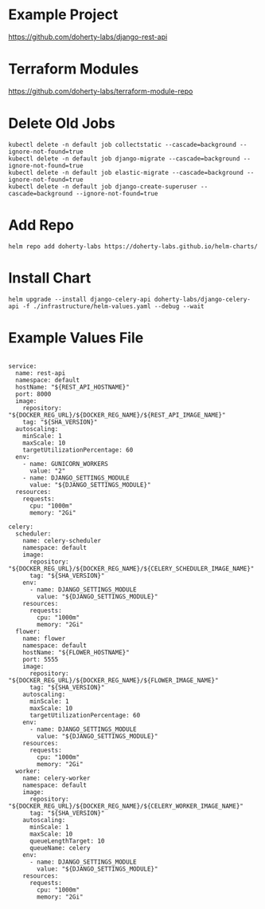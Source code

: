 # Example Project

https://github.com/doherty-labs/django-rest-api

# Terraform Modules

https://github.com/doherty-labs/terraform-module-repo

# Delete Old Jobs 

```
kubectl delete -n default job collectstatic --cascade=background --ignore-not-found=true
kubectl delete -n default job django-migrate --cascade=background --ignore-not-found=true
kubectl delete -n default job elastic-migrate --cascade=background --ignore-not-found=true
kubectl delete -n default job django-create-superuser --cascade=background --ignore-not-found=true
```


# Add Repo

`helm repo add doherty-labs https://doherty-labs.github.io/helm-charts/`

# Install Chart
`helm upgrade --install django-celery-api doherty-labs/django-celery-api -f ./infrastructure/helm-values.yaml --debug --wait`


# Example Values File

```

service:
  name: rest-api
  namespace: default
  hostName: "${REST_API_HOSTNAME}"
  port: 8000
  image:
    repository: "${DOCKER_REG_URL}/${DOCKER_REG_NAME}/${REST_API_IMAGE_NAME}"
    tag: "${SHA_VERSION}"
  autoscaling:
    minScale: 1
    maxScale: 10
    targetUtilizationPercentage: 60
  env:
    - name: GUNICORN_WORKERS
      value: "2"
    - name: DJANGO_SETTINGS_MODULE
      value: "${DJANGO_SETTINGS_MODULE}"
  resources:
    requests:
      cpu: "1000m"
      memory: "2Gi"

celery:
  scheduler:
    name: celery-scheduler
    namespace: default
    image:
      repository: "${DOCKER_REG_URL}/${DOCKER_REG_NAME}/${CELERY_SCHEDULER_IMAGE_NAME}"
      tag: "${SHA_VERSION}"
    env:
      - name: DJANGO_SETTINGS_MODULE
        value: "${DJANGO_SETTINGS_MODULE}"
    resources:
      requests:
        cpu: "1000m"
        memory: "2Gi"
  flower:
    name: flower
    namespace: default
    hostName: "${FLOWER_HOSTNAME}"
    port: 5555
    image:
      repository: "${DOCKER_REG_URL}/${DOCKER_REG_NAME}/${FLOWER_IMAGE_NAME}"
      tag: "${SHA_VERSION}"
    autoscaling:
      minScale: 1
      maxScale: 10
      targetUtilizationPercentage: 60
    env:
      - name: DJANGO_SETTINGS_MODULE
        value: "${DJANGO_SETTINGS_MODULE}"
    resources:
      requests:
        cpu: "1000m"
        memory: "2Gi"
  worker:
    name: celery-worker
    namespace: default
    image:
      repository: "${DOCKER_REG_URL}/${DOCKER_REG_NAME}/${CELERY_WORKER_IMAGE_NAME}"
      tag: "${SHA_VERSION}"
    autoscaling:
      minScale: 1
      maxScale: 10
      queueLengthTarget: 10
      queueName: celery
    env:
      - name: DJANGO_SETTINGS_MODULE
        value: "${DJANGO_SETTINGS_MODULE}"
    resources:
      requests:
        cpu: "1000m"
        memory: "2Gi"


```


